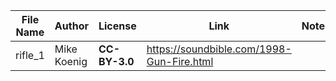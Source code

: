 | File Name     | Author          | License       | Link                                                         | Notes                   |
|---------------|-----------------|---------------|--------------------------------------------------------------|-------------------------|
| rifle_1    | Mike Koenig     | **CC-BY-3.0** | https://soundbible.com/1998-Gun-Fire.html                    | |
